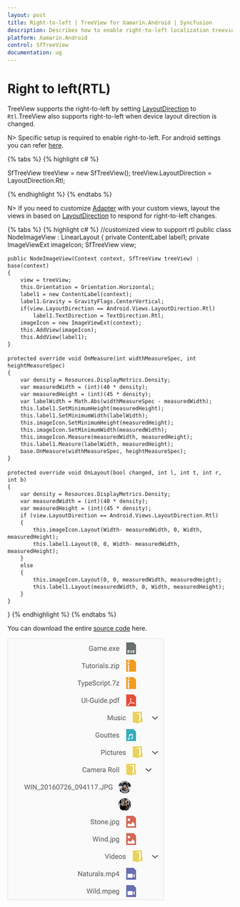 ```yaml
---
layout: post
title: Right-to-left | TreeView for Xamarin.Android | Syncfusion
description: Describes how to enable right-to-left localization treeview.
platform: Xamarin.Android
control: SfTreeView
documentation: ug
---
```


# Right to left(RTL)

TreeView supports the right-to-left by setting [LayoutDirection](https://developer.xamarin.com/api/type/Android.Views.LayoutDirection/) to `Rtl`.TreeView also supports right-to-left when device layout direction is changed.

N> Specific setup is required to enable right-to-left. For android settings you can refer [here](https://docs.microsoft.com/en-us/xamarin/android/app-fundamentals/localization#right-to-left-rtl-languages).

{% tabs %}
{% highlight c# %}

SfTreeView treeView = new SfTreeView();
treeView.LayoutDirection = LayoutDirection.Rtl;

{% endhighlight %}
{% endtabs %}

N> If you need to customize [Adapter](https://help.syncfusion.com/cr/xamarin-android/Syncfusion.Android.TreeView.SfTreeView.html#Syncfusion_Android_TreeView_SfTreeView_Adapter) with your custom views, layout the views in based on [LayoutDirection](https://developer.xamarin.com/api/type/Android.Views.LayoutDirection/) to respond for right-to-left changes.

{% tabs %}
{% highlight c# %}
//customized view to support rtl
public class NodeImageView : LinearLayout
{
    private ContentLabel label1;
    private ImageViewExt imageIcon;
    SfTreeView view;

    public NodeImageView(Context context, SfTreeView treeView) : base(context)
    {
        view = treeView;
        this.Orientation = Orientation.Horizontal;
        label1 = new ContentLabel(context);
        label1.Gravity = GravityFlags.CenterVertical;
        if(view.LayoutDirection == Android.Views.LayoutDirection.Rtl)
            label1.TextDirection = TextDirection.Rtl;
        imageIcon = new ImageViewExt(context);
        this.AddView(imageIcon);
        this.AddView(label1);
    }

    protected override void OnMeasure(int widthMeasureSpec, int heightMeasureSpec)
    {
        var density = Resources.DisplayMetrics.Density;
        var measuredWidth = (int)(40 * density);
        var measuredHeight = (int)(45 * density);
        var labelWidth = Math.Abs(widthMeasureSpec - measuredWidth);
        this.label1.SetMinimumHeight(measuredHeight);
        this.label1.SetMinimumWidth(labelWidth);
        this.imageIcon.SetMinimumHeight(measuredHeight);
        this.imageIcon.SetMinimumWidth(measuredWidth);
        this.imageIcon.Measure(measuredWidth, measuredHeight);
        this.label1.Measure(labelWidth, measuredHeight);
        base.OnMeasure(widthMeasureSpec, heightMeasureSpec);
    }

    protected override void OnLayout(bool changed, int l, int t, int r, int b)
    {
        var density = Resources.DisplayMetrics.Density;
        var measuredWidth = (int)(40 * density);
        var measuredHeight = (int)(45 * density);
        if (view.LayoutDirection == Android.Views.LayoutDirection.Rtl)
        {
            this.imageIcon.Layout(Width- measuredWidth, 0, Width, measuredHeight);
            this.label1.Layout(0, 0, Width- measuredWidth, measuredHeight);
        }
        else
        {
            this.imageIcon.Layout(0, 0, measuredWidth, measuredHeight);
            this.label1.Layout(measuredWidth, 0, Width, measuredHeight);
        }
    }
}
{% endhighlight %}
{% endtabs %}

You can download the entire [source code](https://github.com/SyncfusionExamples/treeview-xamarin-right-to-left) here.

![Xamarin Android TreeView with right-to-left localization](Images/Right-To-Left-Xamarin-Android-TreeView.png)
